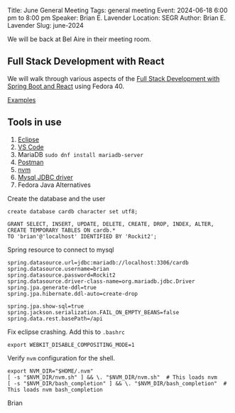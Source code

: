 Title: June General Meeting
Tags: general meeting
Event: 2024-06-18 6:00 pm to 8:00 pm
Speaker: Brian E. Lavender
Location: SEGR
Author: Brian E. Lavender
Slug: june-2024

We will be back at Bel Aire in their meeting room. 

## Full Stack Development with React

We will walk through various aspects of the [Full Stack Development with Spring Boot and React](https://www.packtpub.com/product/full-stack-development-with-spring-boot-and-react-third-edition/9781801816786) using Fedora 40.

[Examples](https://github.com/PacktPublishing/Full-Stack-Development-with-Spring-Boot-and-React.git)

## Tools in use

1. [Eclipse](https://www.eclipse.org)
2. [VS Code](https://code.visualstudio.com/)
3. MariaDB `sudo dnf install mariadb-server`
4. [Postman](https://www.postman.com/downloads/)
5. [nvm](https://github.com/nvm-sh/nvm)
6. [Mysql JDBC driver](https://mvnrepository.com/artifact/mysql/mysql-connector-java/5.1.49)
7. Fedora Java Alternatives

Create the database and the user

```
create database cardb character set utf8;

GRANT SELECT, INSERT, UPDATE, DELETE, CREATE, DROP, INDEX, ALTER,
CREATE TEMPORARY TABLES ON cardb.*
TO 'brian'@'localhost' IDENTIFIED BY 'Rockit2';
```

Spring resource to connect to mysql

```
spring.datasource.url=jdbc:mariadb://localhost:3306/cardb 
spring.datasource.username=brian
spring.datasource.password=Rockit2
spring.datasource.driver-class-name=org.mariadb.jdbc.Driver
spring.jpa.generate-ddl=true 
spring.jpa.hibernate.ddl-auto=create-drop

spring.jpa.show-sql=true
spring.jackson.serialization.FAIL_ON_EMPTY_BEANS=false
spring.data.rest.basePath=/api
```

Fix eclipse crashing. Add this to `.bashrc`

```
export WEBKIT_DISABLE_COMPOSITING_MODE=1
```

Verify `nvm` configuration for the shell. 

```
export NVM_DIR="$HOME/.nvm"
[ -s "$NVM_DIR/nvm.sh" ] && \. "$NVM_DIR/nvm.sh"  # This loads nvm
[ -s "$NVM_DIR/bash_completion" ] && \. "$NVM_DIR/bash_completion"  # This loads nvm bash_completion
```


Brian
